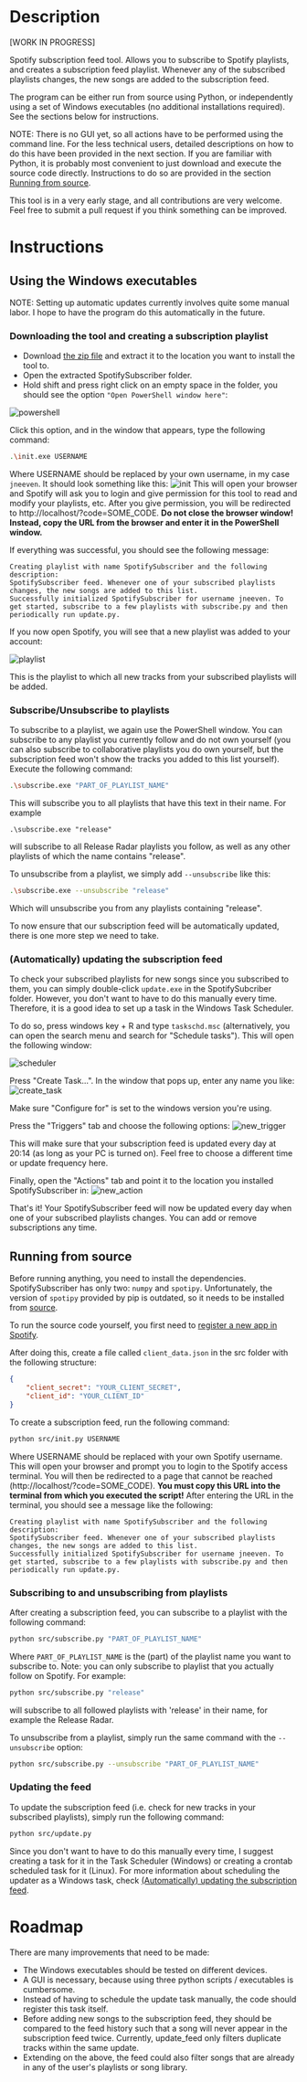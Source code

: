 # Description
[WORK IN PROGRESS]

Spotify subscription feed tool. Allows you to subscribe to Spotify playlists, and creates a subscription feed playlist. Whenever any of the subscribed playlists changes, the new songs are added to the subscription feed.

The program can be either run from source using Python, or independently using a set of Windows executables (no additional installations required). See the sections below for instructions.

NOTE: There is no GUI yet, so all actions have to be performed using the command line. For the less technical users, detailed descriptions on how to do this have been provided in the next section. If you are familiar with Python, it is probably most convenient to just download and execute the source code directly. Instructions to do so are provided in the section [Running from source](#source_code).

This tool is in a very early stage, and all contributions are very welcome. Feel free to submit a pull request if you think something can be improved.

# Instructions
## <a name="windows_executables"></a> Using the Windows executables
NOTE: Setting up automatic updates currently involves quite some manual labor. I hope to have the program do this automatically in the future.

### Downloading the tool and creating a subscription playlist
- Download [the zip file](https://github.com/jneeven/SpotifySubscriber/raw/master/SpotifySubscriber.zip) and extract it to the location you want to install the tool to.
- Open the extracted SpotifySubscriber folder.
- Hold shift and press right click on an empty space in the folder, you should see the option `"Open PowerShell window here"`:

![powershell](docs/images/open_powershell.png)

Click this option, and in the window that appears, type the following command:
```bash
.\init.exe USERNAME
```
Where USERNAME should be replaced by your own username, in my case `jneeven`.
It should look something like this:
![init](docs/images/init.jpg)
This will open your browser and Spotify will ask you to login and give permission for this tool to read and modify your playlists, etc. After you give permission, you will be redirected to http://localhost/?code=SOME_CODE. **Do not close the browser window! Instead, copy the URL from the browser and enter it in the PowerShell window.**

If everything was successful, you should see the following message:
```
Creating playlist with name SpotifySubscriber and the following description:
SpotifySubscriber feed. Whenever one of your subscribed playlists changes, the new songs are added to this list.
Successfully initialized SpotifySubscriber for username jneeven. To get started, subscribe to a few playlists with subscribe.py and then periodically run update.py.
```

If you now open Spotify, you will see that a new playlist was added to your account:

![playlist](docs/images/playlist.jpg)

This is the playlist to which all new tracks from your subscribed playlists will be added.

### Subscribe/Unsubscribe to playlists
To subscribe to a playlist, we again use the PowerShell window. You can subscribe to any playlist you currently follow and do not own yourself (you can also subscribe to collaborative playlists you do own yourself, but the subscription feed won't show the tracks you added to this list yourself).
Execute the following command:
```bash
.\subscribe.exe "PART_OF_PLAYLIST_NAME"
```
This will subscribe you to all playlists that have this text in their name. For example 
```
.\subscribe.exe "release"
``` 
will subscribe to all Release Radar playlists you follow, as well as any other playlists of which the name contains "release".

To unsubscribe from a playlist, we simply add `--unsubscribe` like this:
```bash
.\subscribe.exe --unsubscribe "release"
```
Which will unsubscribe you from any playlists containing "release".

To now ensure that our subscription feed will be automatically updated, there is one more step we need to take.

### <a name="task_scheduler"></a>(Automatically) updating the subscription feed
To check your subscribed playlists for new songs since you subscribed to them, you can simply double-click `update.exe` in the SpotifySubcriber folder. However, you don't want to have to do this manually every time. Therefore, it is a good idea to set up a task in the Windows Task Scheduler.

To do so, press windows key + R and type `taskschd.msc` (alternatively, you can open the search menu and search for "Schedule tasks"). This will open the following window:

![scheduler](docs/images/scheduler.jpg)

Press "Create Task...".
In the window that pops up, enter any name you like:
![create_task](docs/images/create_task.jpg)

Make sure "Configure for" is set to the windows version you're using.

Press the "Triggers" tab and choose the following options:
![new_trigger](docs/images/new_trigger.jpg)

This will make sure that your subscription feed is updated every day at 20:14 (as long as your PC is turned on). Feel free to choose a different time or update frequency here.

Finally, open the "Actions" tab and point it to the location you installed SpotifySubscriber in:
![new_action](docs/images/new_action.jpg)

That's it! Your SpotifySubscriber feed will now be updated every day when one of your subscribed playlists changes. You can add or remove subscriptions any time. 



## <a name="source_code"></a> Running from source
Before running anything, you need to install the dependencies. SpotifySubscriber has only two: `numpy` and `spotipy`. Unfortunately, the version of `spotipy` provided by pip is outdated, so it needs to be installed from [source](https://github.com/plamere/spotipy).

To run the source code yourself, you first need to [register a new app in Spotify](https://developer.spotify.com/dashboard/applications).

After doing this, create a file called `client_data.json` in the src folder with the following structure:
```JSON
{
    "client_secret": "YOUR_CLIENT_SECRET",
    "client_id": "YOUR_CLIENT_ID"
}
```

To create a subscription feed, run the following command:
```bash
python src/init.py USERNAME
```
Where USERNAME should be replaced with your own Spotify username. This will open your browser and prompt you to login to the Spotify access terminal. You will then be redirected to a page that cannot be reached (http://localhost/?code=SOME_CODE). **You must copy this URL into the terminal from which you executed the script!**
After entering the URL in the terminal, you should see a message like the following:
```
Creating playlist with name SpotifySubscriber and the following description:
SpotifySubscriber feed. Whenever one of your subscribed playlists changes, the new songs are added to this list.
Successfully initialized SpotifySubscriber for username jneeven. To get started, subscribe to a few playlists with subscribe.py and then periodically run update.py.
```

### Subscribing to and unsubscribing from playlists
After creating a subscription feed, you can subscribe to a playlist with the following command:
```bash
python src/subscribe.py "PART_OF_PLAYLIST_NAME"
```
Where `PART_OF_PLAYLIST_NAME` is the (part) of the playlist name you want to subscribe to. Note: you can only subscribe to playlist that you actually follow on Spotify. For example: 
```bash
python src/subscribe.py "release"
``` 
will subscribe to all followed playlists with 'release' in their name, for example the Release Radar.


To unsubscribe from a playlist, simply run the same command with the `--unsubscribe` option:
```bash
python src/subscribe.py --unsubscribe "PART_OF_PLAYLIST_NAME"
```

### Updating the feed
To update the subscription feed (i.e. check for new tracks in your subscribed playlists), simply run the following command:
```bash
python src/update.py
```

Since you don't want to have to do this manually every time, I suggest creating a task for it in the Task Scheduler (Windows) or creating a crontab scheduled task for it (Linux). For more information about scheduling the updater as a Windows task, check [(Automatically) updating the subscription feed](#task_scheduler).

# Roadmap
There are many improvements that need to be made:
- The Windows executables should be tested on different devices.
- A GUI is necessary, because using three python scripts / executables is cumbersome.
- Instead of having to schedule the update task manually, the code should register this task itself.
- Before adding new songs to the subscription feed, they should be compared to the feed history such that a song will never appear in the subscription feed twice. Currently, update_feed only filters duplicate tracks within the same update.
- Extending on the above, the feed could also filter songs that are already in any of the user's playlists or song library.